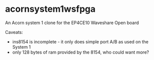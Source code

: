 # acornsystem1wsfpga

An Acorn system 1 clone for the EP4CE10 Waveshare Open board

Caveats:
* ins8154 is incomplete - it only does simple port A/B as used on the System 1
* only 128 bytes of ram provided by the 8154, who could want more?

